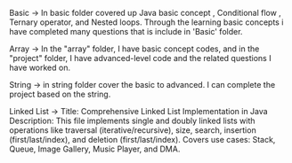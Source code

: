 Basic -> In basic folder covered up Java basic concept , Conditional flow , Ternary operator, and Nested loops.
Through the learning basic concepts i have completed many questions that is include in 'Basic' folder.

Array -> In the "array" folder, I have basic concept codes, and in the "project" folder, I have advanced-level code and the related questions I have worked on.

String -> in string folder cover the basic to advanced. I can complete the project based on the string.

Linked List -> Title: Comprehensive Linked List Implementation in Java
               Description: This file implements single and doubly linked lists with operations like traversal (iterative/recursive), size, search, insertion 
              (first/last/index), and deletion (first/last/index). Covers use cases: Stack, Queue, Image Gallery, Music Player, and DMA.
